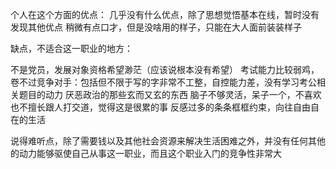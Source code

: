 个人在这个方面的优点：
几乎没有什么优点，除了思想觉悟基本在线，暂时没有发现其他优点
稍微有点口才，但是没啥用的样子，只能在大人面前装装样子

缺点，不适合这一职业的地方：

不是党员，发展对象资格希望渺茫（应该说根本没有希望）
考试能力比较弱鸡，卷不过竞争对手：包括但不限于写的字非常不工整，自控能力差，没有学习考公相关题目的动力
厌恶政治的那些玄而又玄的东西
脑子不够灵活，呆子一个，不喜欢也不擅长跟人打交道，觉得这是很累的事
反感过多的条条框框约束，向往自由自在的生活

说得难听点，除了需要钱以及其他社会资源来解决生活困难之外，并没有任何其他的动力能够驱使自己从事这一职业，而且这个职业入门的竞争性非常大


